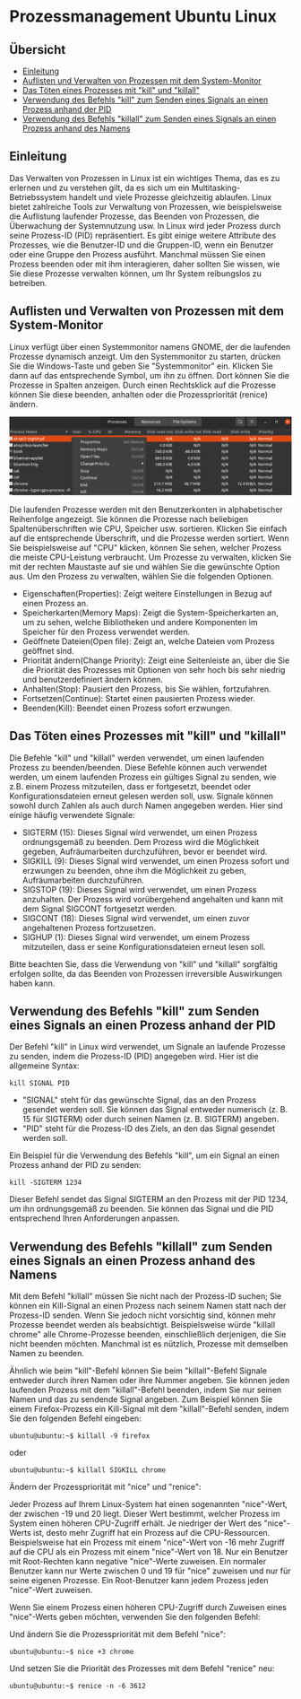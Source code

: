 # Prozessmanagement Ubuntu Linux

## Übersicht

- [Einleitung](#einleitung)
- [Auflisten und Verwalten von Prozessen mit dem System-Monitor](#auflisten-und-verwalten-von-prozessen-mit-dem-system-monitor)
- [Das Töten eines Prozesses mit "kill" und "killall"](#das-töten-eines-prozesses-mit-kill-und-killall)
- [Verwendung des Befehls "kill" zum Senden eines Signals an einen Prozess anhand der PID](#verwendung-des-befehls-kill-zum-senden-eines-signals-an-einen-prozess-anhand-der-pid)
- [Verwendung des Befehls "killall" zum Senden eines Signals an einen Prozess anhand des Namens](#verwendung-des-befehls-killall-zum-senden-eines-signals-an-einen-prozess-anhand-des-namens)

## Einleitung

Das Verwalten von Prozessen in Linux ist ein wichtiges Thema, das es zu erlernen und zu verstehen gilt, da es sich um ein Multitasking-Betriebssystem handelt und viele Prozesse gleichzeitig ablaufen. Linux bietet zahlreiche Tools zur Verwaltung von Prozessen, wie beispielsweise die Auflistung laufender Prozesse, das Beenden von Prozessen, die Überwachung der Systemnutzung usw. In Linux wird jeder Prozess durch seine Prozess-ID (PID) repräsentiert. Es gibt einige weitere Attribute des Prozesses, wie die Benutzer-ID und die Gruppen-ID, wenn ein Benutzer oder eine Gruppe den Prozess ausführt. Manchmal müssen Sie einen Prozess beenden oder mit ihm interagieren, daher sollten Sie wissen, wie Sie diese Prozesse verwalten können, um Ihr System reibungslos zu betreiben.

## Auflisten und Verwalten von Prozessen mit dem System-Monitor

Linux verfügt über einen Systemmonitor namens GNOME, der die laufenden Prozesse dynamisch anzeigt. Um den Systemmonitor zu starten, drücken Sie die Windows-Taste und geben Sie "Systemmonitor" ein. Klicken Sie dann auf das entsprechende Symbol, um ihn zu öffnen. Dort können Sie die Prozesse in Spalten anzeigen.
Durch einen Rechtsklick auf die Prozesse können Sie diese beenden, anhalten oder die Prozesspriorität (renice) ändern.

![System Monitor](pul-img1.webp)

Die laufenden Prozesse werden mit den Benutzerkonten in alphabetischer Reihenfolge angezeigt. Sie können die Prozesse nach beliebigen Spaltenüberschriften wie CPU, Speicher usw. sortieren. Klicken Sie einfach auf die entsprechende Überschrift, und die Prozesse werden sortiert. Wenn Sie beispielsweise auf "CPU" klicken, können Sie sehen, welcher Prozess die meiste CPU-Leistung verbraucht. Um Prozesse zu verwalten, klicken Sie mit der rechten Maustaste auf sie und wählen Sie die gewünschte Option aus. Um den Prozess zu verwalten, wählen Sie die folgenden Optionen.

- Eigenschaften(Properties): Zeigt weitere Einstellungen in Bezug auf einen Prozess an.
- Speicherkarten(Memory Maps): Zeigt die System-Speicherkarten an, um zu sehen, welche Bibliotheken und andere Komponenten im Speicher für den Prozess verwendet werden.
- Geöffnete Dateien(Open file): Zeigt an, welche Dateien vom Prozess geöffnet sind.
- Priorität ändern(Change Priority): Zeigt eine Seitenleiste an, über die Sie die Priorität des Prozesses mit Optionen von sehr hoch bis sehr niedrig und benutzerdefiniert ändern können.
- Anhalten(Stop): Pausiert den Prozess, bis Sie wählen, fortzufahren.
- Fortsetzen(Continue): Startet einen pausierten Prozess wieder.
- Beenden(Kill): Beendet einen Prozess sofort erzwungen.

## Das Töten eines Prozesses mit "kill" und "killall"

Die Befehle "kill" und "killall" werden verwendet, um einen laufenden Prozess zu beenden/beenden. Diese Befehle können auch verwendet werden, um einem laufenden Prozess ein gültiges Signal zu senden, wie z.B. einem Prozess mitzuteilen, dass er fortgesetzt, beendet oder Konfigurationsdateien erneut gelesen werden soll, usw. Signale können sowohl durch Zahlen als auch durch Namen angegeben werden. Hier sind einige häufig verwendete Signale:

- SIGTERM (15): Dieses Signal wird verwendet, um einen Prozess ordnungsgemäß zu beenden. Dem Prozess wird die Möglichkeit gegeben, Aufräumarbeiten durchzuführen, bevor er beendet wird.
- SIGKILL (9): Dieses Signal wird verwendet, um einen Prozess sofort und erzwungen zu beenden, ohne ihm die Möglichkeit zu geben, Aufräumarbeiten durchzuführen.
- SIGSTOP (19): Dieses Signal wird verwendet, um einen Prozess anzuhalten. Der Prozess wird vorübergehend angehalten und kann mit dem Signal SIGCONT fortgesetzt werden.
- SIGCONT (18): Dieses Signal wird verwendet, um einen zuvor angehaltenen Prozess fortzusetzen.
- SIGHUP (1): Dieses Signal wird verwendet, um einem Prozess mitzuteilen, dass er seine Konfigurationsdateien erneut lesen soll.

Bitte beachten Sie, dass die Verwendung von "kill" und "killall" sorgfältig erfolgen sollte, da das Beenden von Prozessen irreversible Auswirkungen haben kann.

## Verwendung des Befehls "kill" zum Senden eines Signals an einen Prozess anhand der PID

Der Befehl "kill" in Linux wird verwendet, um Signale an laufende Prozesse zu senden, indem die Prozess-ID (PID) angegeben wird. Hier ist die allgemeine Syntax:

```shell
kill SIGNAL PID
```

- "SIGNAL" steht für das gewünschte Signal, das an den Prozess gesendet werden soll. Sie können das Signal entweder numerisch (z. B. 15 für SIGTERM) oder durch seinen Namen (z. B. SIGTERM) angeben.
- "PID" steht für die Prozess-ID des Ziels, an den das Signal gesendet werden soll.

Ein Beispiel für die Verwendung des Befehls "kill", um ein Signal an einen Prozess anhand der PID zu senden:

```shell
kill -SIGTERM 1234
```

Dieser Befehl sendet das Signal SIGTERM an den Prozess mit der PID 1234, um ihn ordnungsgemäß zu beenden. Sie können das Signal und die PID entsprechend Ihren Anforderungen anpassen.

## Verwendung des Befehls "killall" zum Senden eines Signals an einen Prozess anhand des Namens

Mit dem Befehl "killall" müssen Sie nicht nach der Prozess-ID suchen; Sie können ein Kill-Signal an einen Prozess nach seinem Namen statt nach der Prozess-ID senden. Wenn Sie jedoch nicht vorsichtig sind, können mehr Prozesse beendet werden als beabsichtigt. Beispielsweise würde "killall chrome" alle Chrome-Prozesse beenden, einschließlich derjenigen, die Sie nicht beenden möchten. Manchmal ist es nützlich, Prozesse mit demselben Namen zu beenden.

Ähnlich wie beim "kill"-Befehl können Sie beim "killall"-Befehl Signale entweder durch ihren Namen oder ihre Nummer angeben. Sie können jeden laufenden Prozess mit dem "killall"-Befehl beenden, indem Sie nur seinen Namen und das zu sendende Signal angeben. Zum Beispiel können Sie einem Firefox-Prozess ein Kill-Signal mit dem "killall"-Befehl senden, indem Sie den folgenden Befehl eingeben:

```shell
ubuntu@ubuntu:~$ killall -9 firefox
```

oder

```shell
ubuntu@ubuntu:~$ killall SIGKILL chrome
```

Ändern der Prozesspriorität mit "nice" und "renice":

Jeder Prozess auf Ihrem Linux-System hat einen sogenannten "nice"-Wert, der zwischen -19 und 20 liegt. Dieser Wert bestimmt, welcher Prozess im System einen höheren CPU-Zugriff erhält. Je niedriger der Wert des "nice"-Werts ist, desto mehr Zugriff hat ein Prozess auf die CPU-Ressourcen. Beispielsweise hat ein Prozess mit einem "nice"-Wert von -16 mehr Zugriff auf die CPU als ein Prozess mit einem "nice"-Wert von 18. Nur ein Benutzer mit Root-Rechten kann negative "nice"-Werte zuweisen. Ein normaler Benutzer kann nur Werte zwischen 0 und 19 für "nice" zuweisen und nur für seine eigenen Prozesse. Ein Root-Benutzer kann jedem Prozess jeden "nice"-Wert zuweisen.

Wenn Sie einem Prozess einen höheren CPU-Zugriff durch Zuweisen eines "nice"-Werts geben möchten, verwenden Sie den folgenden Befehl:

Und ändern Sie die Prozesspriorität mit dem Befehl "nice":

```shell
ubuntu@ubuntu:~$ nice +3 chrome
```

Und setzen Sie die Priorität des Prozesses mit dem Befehl "renice" neu:

```shell
ubuntu@ubuntu:~$ renice -n -6 3612
```